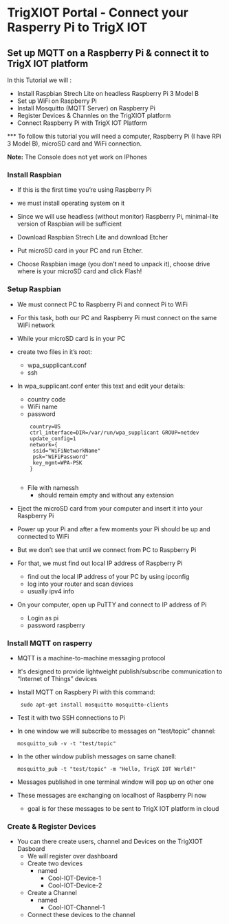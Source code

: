 
 
# TrigXIOT Portal -  Connect your Rasperry Pi to TrigX IOT


## Set up MQTT on a Raspberry Pi & connect it to TrigX IOT platform

In this Tutorial we will : 

- Install Raspbian Strech Lite on headless Raspberry Pi 3 Model B
- Set up WiFi on Raspberry Pi
- Install Mosquitto (MQTT Server) on Raspberry Pi
- Register Devices & Channles on the TrigXIOT platform
- Connect Raspberry Pi with TrigX IOT Platform


*** To follow this tutorial you will need a computer, Raspberry Pi (I have RPi 3 Model B), microSD card and WiFi connection.

**Note:** The Console does not yet work on IPhones

### Install Raspbian

- If this is the first time you’re using Raspberry Pi
- we must install operating system on it
- Since we will use headless (without monitor) Raspberry Pi, minimal-lite version of Raspbian will be sufficient
- Download Raspbian Strech Lite and download Etcher
- Put microSD card in your PC and run Etcher.

- Choose Raspbian image (you don’t need to unpack it), choose drive where is your microSD card and click Flash!


### Setup Raspbian

- We must connect PC to Raspberry Pi and connect Pi to WiFi
- For this task, both our PC and Raspberry Pi must connect on the same WiFi network
- While your microSD card is in your PC
- create two files in it’s root:
     - wpa_supplicant.conf
     - ssh

- In wpa_supplicant.conf enter this text and edit your details: 
     - country code
     - WiFi name
     - password
     
   ``` 
       country=US
       ctrl_interface=DIR=/var/run/wpa_supplicant GROUP=netdev
       update_config=1
       network={
        ssid="WiFiNetworkName"
        psk="WiFiPassword"
        key_mgmt=WPA-PSK
       } 
       
    ```
       

  - File with namessh 
    - should remain empty and without any extension
          
          
 - Eject the microSD card from your computer and insert it into your Raspberry Pi
 - Power up your Pi and after a few moments your Pi should be up and connected to WiFi  
 - But we don’t see that until we connect from PC to Raspberry Pi
 - For that, we must find out local IP address of Raspberry Pi
    - find out the local IP address of your PC by using ipconfig
    - log into your router and scan devices
     - usually ipv4 info
      
 - On your computer, open up PuTTY and connect to IP address of Pi
      - Login as pi 
      - password raspberry
      
### Install MQTT on rasperry

 - MQTT is a machine-to-machine messaging protocol
 - It's designed to provide lightweight publish/subscribe communication to “Internet of Things” devices
 
  - Install MQTT on Raspbery Pi with this command:
 
     ``` 
      sudo apt-get install mosquitto mosquitto-clients 
     ```
   
  - Test it with two SSH connections to Pi
  
  - In one window we will subscribe to messages on “test/topic” channel:

      ```
      mosquitto_sub -v -t "test/topic"  
      ```
    
  - In the other window  publish messages on same chanell:

       ```
       mosquitto_pub -t "test/topic" -m "Hello, TrigX IOT World!"
       
       ```

 - Messages published in one terminal window will pop up on other one
 - These messages are exchanging on localhost of Raspberry Pi now 
     - goal is for these messages to be sent to TrigX IOT platform in cloud
     
### Create & Register Devices

 - You can there create users, channel and Devices on the TrigXIOT Dasboard
    - We will register over dashboard
    - Create two devices 
        - named 
           - Cool-IOT-Device-1
           - Cool-IOT-Device-2
    - Create a Channel 
        - named 
           - Cool-IOT-Channel-1 
    - Connect these devices to the channel
